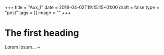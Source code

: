+++
title = "Aux_1"
date = 2018-04-02T19:15:15+01:00
draft = false
type = "post"
tags = []
image = ""
+++

# The first heading

Lorem Ipsum...
~
